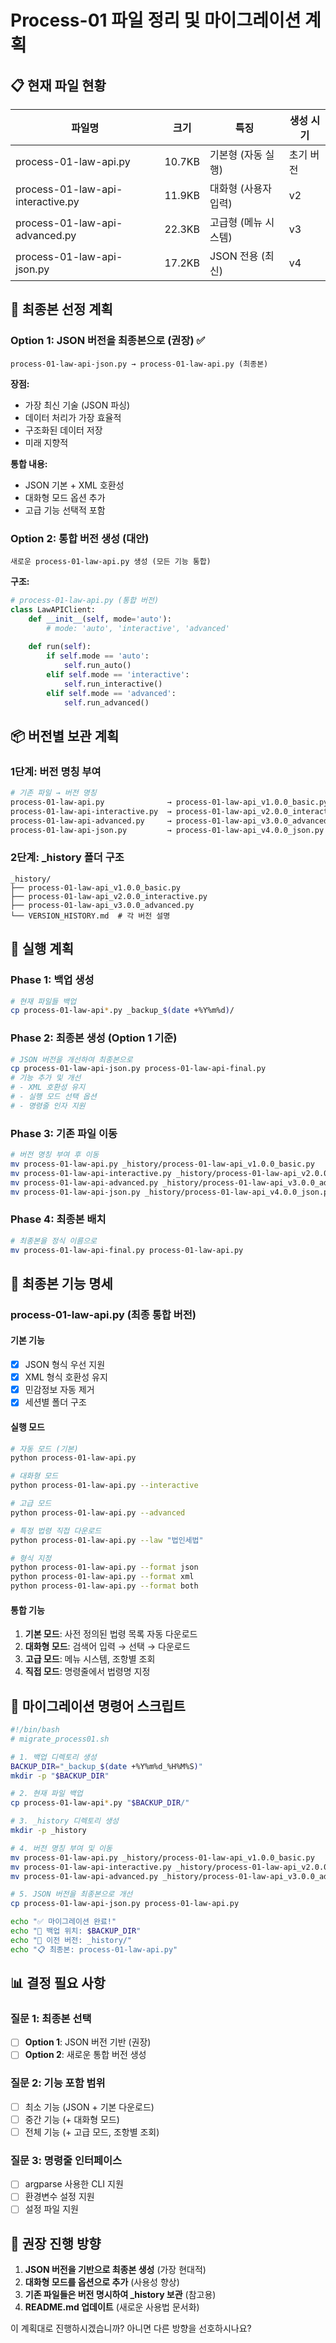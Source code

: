 # Process-01 파일 정리 및 마이그레이션 계획

## 📋 현재 파일 현황

| 파일명 | 크기 | 특징 | 생성 시기 |
|--------|------|------|-----------|
| process-01-law-api.py | 10.7KB | 기본형 (자동 실행) | 초기 버전 |
| process-01-law-api-interactive.py | 11.9KB | 대화형 (사용자 입력) | v2 |
| process-01-law-api-advanced.py | 22.3KB | 고급형 (메뉴 시스템) | v3 |
| process-01-law-api-json.py | 17.2KB | JSON 전용 (최신) | v4 |

## 🎯 최종본 선정 계획

### Option 1: JSON 버전을 최종본으로 (권장) ✅
```
process-01-law-api-json.py → process-01-law-api.py (최종본)
```

**장점:**
- 가장 최신 기술 (JSON 파싱)
- 데이터 처리가 가장 효율적
- 구조화된 데이터 저장
- 미래 지향적

**통합 내용:**
- JSON 기본 + XML 호환성
- 대화형 모드 옵션 추가
- 고급 기능 선택적 포함

### Option 2: 통합 버전 생성 (대안)
```
새로운 process-01-law-api.py 생성 (모든 기능 통합)
```

**구조:**
```python
# process-01-law-api.py (통합 버전)
class LawAPIClient:
    def __init__(self, mode='auto'):
        # mode: 'auto', 'interactive', 'advanced'
        
    def run(self):
        if self.mode == 'auto':
            self.run_auto()
        elif self.mode == 'interactive':
            self.run_interactive()
        elif self.mode == 'advanced':
            self.run_advanced()
```

## 📦 버전별 보관 계획

### 1단계: 버전 명칭 부여
```bash
# 기존 파일 → 버전 명칭
process-01-law-api.py              → process-01-law-api_v1.0.0_basic.py
process-01-law-api-interactive.py  → process-01-law-api_v2.0.0_interactive.py
process-01-law-api-advanced.py     → process-01-law-api_v3.0.0_advanced.py
process-01-law-api-json.py         → process-01-law-api_v4.0.0_json.py
```

### 2단계: _history 폴더 구조
```
_history/
├── process-01-law-api_v1.0.0_basic.py
├── process-01-law-api_v2.0.0_interactive.py
├── process-01-law-api_v3.0.0_advanced.py
└── VERSION_HISTORY.md  # 각 버전 설명
```

## 🚀 실행 계획

### Phase 1: 백업 생성
```bash
# 현재 파일들 백업
cp process-01-law-api*.py _backup_$(date +%Y%m%d)/
```

### Phase 2: 최종본 생성 (Option 1 기준)
```bash
# JSON 버전을 개선하여 최종본으로
cp process-01-law-api-json.py process-01-law-api-final.py
# 기능 추가 및 개선
# - XML 호환성 유지
# - 실행 모드 선택 옵션
# - 명령줄 인자 지원
```

### Phase 3: 기존 파일 이동
```bash
# 버전 명칭 부여 후 이동
mv process-01-law-api.py _history/process-01-law-api_v1.0.0_basic.py
mv process-01-law-api-interactive.py _history/process-01-law-api_v2.0.0_interactive.py
mv process-01-law-api-advanced.py _history/process-01-law-api_v3.0.0_advanced.py
mv process-01-law-api-json.py _history/process-01-law-api_v4.0.0_json.py
```

### Phase 4: 최종본 배치
```bash
# 최종본을 정식 이름으로
mv process-01-law-api-final.py process-01-law-api.py
```

## 📝 최종본 기능 명세

### process-01-law-api.py (최종 통합 버전)

#### 기본 기능
- [x] JSON 형식 우선 지원
- [x] XML 형식 호환성 유지
- [x] 민감정보 자동 제거
- [x] 세션별 폴더 구조

#### 실행 모드
```bash
# 자동 모드 (기본)
python process-01-law-api.py

# 대화형 모드
python process-01-law-api.py --interactive

# 고급 모드
python process-01-law-api.py --advanced

# 특정 법령 직접 다운로드
python process-01-law-api.py --law "법인세법"

# 형식 지정
python process-01-law-api.py --format json
python process-01-law-api.py --format xml
python process-01-law-api.py --format both
```

#### 통합 기능
1. **기본 모드**: 사전 정의된 법령 목록 자동 다운로드
2. **대화형 모드**: 검색어 입력 → 선택 → 다운로드
3. **고급 모드**: 메뉴 시스템, 조항별 조회
4. **직접 모드**: 명령줄에서 법령명 지정

## 🔄 마이그레이션 명령어 스크립트

```bash
#!/bin/bash
# migrate_process01.sh

# 1. 백업 디렉토리 생성
BACKUP_DIR="_backup_$(date +%Y%m%d_%H%M%S)"
mkdir -p "$BACKUP_DIR"

# 2. 현재 파일 백업
cp process-01-law-api*.py "$BACKUP_DIR/"

# 3. _history 디렉토리 생성
mkdir -p _history

# 4. 버전 명칭 부여 및 이동
mv process-01-law-api.py _history/process-01-law-api_v1.0.0_basic.py
mv process-01-law-api-interactive.py _history/process-01-law-api_v2.0.0_interactive.py
mv process-01-law-api-advanced.py _history/process-01-law-api_v3.0.0_advanced.py

# 5. JSON 버전을 최종본으로 개선
cp process-01-law-api-json.py process-01-law-api.py

echo "✅ 마이그레이션 완료!"
echo "📁 백업 위치: $BACKUP_DIR"
echo "📁 이전 버전: _history/"
echo "📋 최종본: process-01-law-api.py"
```

## 📊 결정 필요 사항

### 질문 1: 최종본 선택
- [ ] **Option 1**: JSON 버전 기반 (권장)
- [ ] **Option 2**: 새로운 통합 버전 생성

### 질문 2: 기능 포함 범위
- [ ] 최소 기능 (JSON + 기본 다운로드)
- [ ] 중간 기능 (+ 대화형 모드)
- [ ] 전체 기능 (+ 고급 모드, 조항별 조회)

### 질문 3: 명령줄 인터페이스
- [ ] argparse 사용한 CLI 지원
- [ ] 환경변수 설정 지원
- [ ] 설정 파일 지원

## 🎯 권장 진행 방향

1. **JSON 버전을 기반으로 최종본 생성** (가장 현대적)
2. **대화형 모드를 옵션으로 추가** (사용성 향상)
3. **기존 파일들은 버전 명시하여 _history 보관** (참고용)
4. **README.md 업데이트** (새로운 사용법 문서화)

이 계획대로 진행하시겠습니까? 아니면 다른 방향을 선호하시나요?